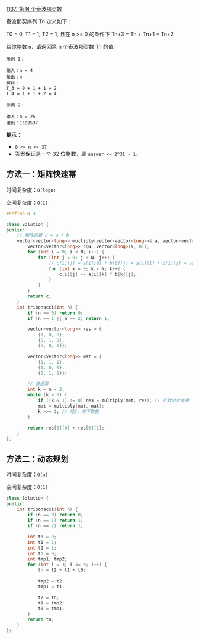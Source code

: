 [1137. 第 N 个泰波那契数](https://leetcode-cn.com/problems/n-th-tribonacci-number/)

泰波那契序列 Tn 定义如下： 

T0 = 0, T1 = 1, T2 = 1, 且在 n >= 0 的条件下 Tn+3 = Tn + Tn+1 + Tn+2

给你整数 `n`，请返回第 n 个泰波那契数 Tn 的值。

```
示例 1：

输入：n = 4
输出：4
解释：
T_3 = 0 + 1 + 1 = 2
T_4 = 1 + 1 + 2 = 4

示例 2：

输入：n = 25
输出：1389537
```

**提示：**

- `0 <= n <= 37`
- 答案保证是一个 32 位整数，即 `answer <= 2^31 - 1`。

## 方法一：矩阵快速幂

时间复杂度：`O(logn)`

空间复杂度：`O(1)`

```c++
#define N 3

class Solution {
public:
    // 矩阵运算 c = a * b
    vector<vector<long>> multiply(vector<vector<long>>& a, vector<vector<long>>& b) {
        vector<vector<long>> c(N, vector<long>(N, 0));
        for (int i = 0; i < N; i++) {
            for (int j = 0; j < N; j++) {
                // c[i][j] = a[i][0] * b[0][j] + a[i][1] * b[1][j] + a[i][2] * b[2][j];
                for (int k = 0; k < N; k++) {
                    c[i][j] += a[i][k] * b[k][j];
                }
            }
        }
        return c;
    }
    int tribonacci(int n) {
        if (n == 0) return 0;
        if (n == 1 || n == 2) return 1;

        vector<vector<long>> res = {
            {1, 0, 0},
            {0, 1, 0},
            {0, 0, 1}};

        vector<vector<long>> mat = {
            {1, 1, 1},
            {1, 0, 0},
            {0, 1, 0}};

        // 快速幂
        int k = n - 2;
        while (k > 0) {
            if ((k & 1) != 0) res = multiply(mat, res); // 奇数时才能乘
            mat = multiply(mat, mat);
            k >>= 1; // 除2，向下取整
        }

        return res[0][0] + res[0][1];
    }
};

```

## 方法二：动态规划

时间复杂度：`O(n)`

空间复杂度：`O(1)`

```c++
class Solution {
public:
    int tribonacci(int n) {
        if (n == 0) return 0;
        if (n == 1) return 1;
        if (n == 2) return 1;
        
        int t0 = 0;
        int t1 = 1;
        int t2 = 1;
        int tn = 0;
        int tmp1, tmp2;
        for (int i = 3; i <= n; i++) {
            tn = t2 + t1 + t0;
            
            tmp2 = t2;
            tmp1 = t1;

            t2 = tn;
            t1 = tmp2;
            t0 = tmp1;
        }
        return tn;
    }
};
```
